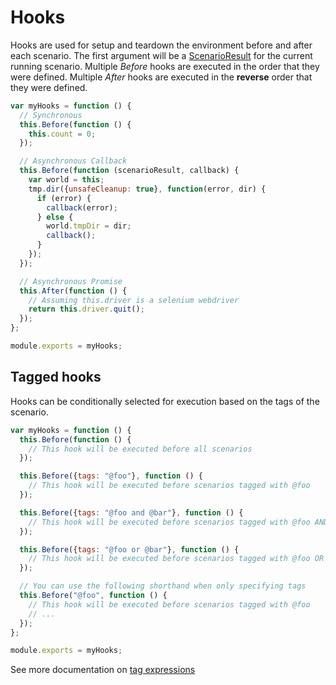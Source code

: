 # Hooks

Hooks are used for setup and teardown the environment before and after each scenario. The first argument will be a [ScenarioResult](/src/models/scenario_result.js) for the current running scenario. Multiple *Before* hooks are executed in the order that they were defined. Multiple *After* hooks are executed in the **reverse** order that they were defined.

```javascript
var myHooks = function () {
  // Synchronous
  this.Before(function () {
    this.count = 0;
  });

  // Asynchronous Callback
  this.Before(function (scenarioResult, callback) {
    var world = this;
    tmp.dir({unsafeCleanup: true}, function(error, dir) {
      if (error) {
        callback(error);
      } else {
        world.tmpDir = dir;
        callback();
      }
    });
  });

  // Asynchronous Promise
  this.After(function () {
    // Assuming this.driver is a selenium webdriver
    return this.driver.quit();
  });
};

module.exports = myHooks;
```

## Tagged hooks

Hooks can be conditionally selected for execution based on the tags of the scenario.

``` javascript
var myHooks = function () {
  this.Before(function () {
    // This hook will be executed before all scenarios
  });

  this.Before({tags: "@foo"}, function () {
    // This hook will be executed before scenarios tagged with @foo
  });

  this.Before({tags: "@foo and @bar"}, function () {
    // This hook will be executed before scenarios tagged with @foo AND @bar
  });

  this.Before({tags: "@foo or @bar"}, function () {
    // This hook will be executed before scenarios tagged with @foo OR @bar
  });

  // You can use the following shorthand when only specifying tags
  this.Before("@foo", function () {
    // This hook will be executed before scenarios tagged with @foo
    // ...
  });
};

module.exports = myHooks;
```

See more documentation on [tag expressions](https://docs.cucumber.io/tag-expressions/)
